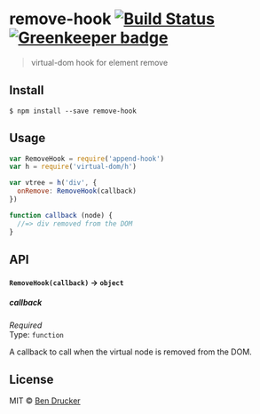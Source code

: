 # remove-hook [![Build Status](https://travis-ci.org/bendrucker/remove-hook.svg?branch=master)](https://travis-ci.org/bendrucker/remove-hook) [![Greenkeeper badge](https://badges.greenkeeper.io/bendrucker/remove-hook.svg)](https://greenkeeper.io/)

> virtual-dom hook for element remove


## Install

```
$ npm install --save remove-hook
```


## Usage

```js
var RemoveHook = require('append-hook')
var h = require('virtual-dom/h')

var vtree = h('div', {
  onRemove: RemoveHook(callback)  
})

function callback (node) {
  //=> div removed from the DOM
}
```

## API

#### `RemoveHook(callback)` -> `object`

##### callback

*Required*  
Type: `function`

A callback to call when the virtual node is removed from the DOM.


## License

MIT © [Ben Drucker](http://bendrucker.me)
